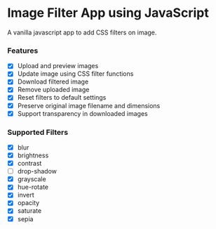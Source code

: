 # Image Filter App using JavaScript

A vanilla javascript app to add CSS filters on image.

### Features

- [x] Upload and preview images
- [x] Update image using CSS filter functions
- [x] Download filtered image
- [x] Remove uploaded image
- [x] Reset filters to default settings
- [x] Preserve original image filename and dimensions
- [x] Support transparency in downloaded images

### Supported Filters

- [x] blur
- [x] brightness
- [x] contrast
- [ ] drop-shadow
- [x] grayscale
- [x] hue-rotate
- [x] invert
- [x] opacity
- [x] saturate
- [x] sepia
